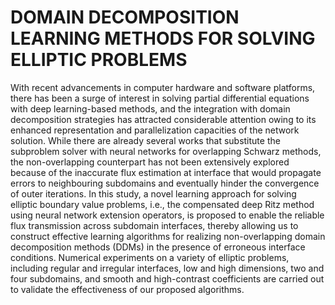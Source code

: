 # DOMAIN DECOMPOSITION LEARNING METHODS FOR SOLVING ELLIPTIC PROBLEMS
With recent advancements in computer hardware and software platforms, there has been a surge of interest in solving partial differential equations with deep learning-based methods, and the integration with domain decomposition strategies has attracted considerable attention owing to its enhanced representation and parallelization capacities of the network solution. While there are already several works that substitute the subproblem solver with neural networks for overlapping Schwarz methods, the non-overlapping counterpart has not been extensively explored because of the inaccurate flux estimation at interface that would propagate errors to neighbouring subdomains and eventually hinder the convergence of outer iterations. In this study, a novel learning approach for solving elliptic boundary value problems, i.e., the compensated deep Ritz method using neural network extension operators, is proposed to enable the reliable flux transmission across subdomain interfaces, thereby allowing us to construct effective learning algorithms for realizing non-overlapping domain decomposition methods (DDMs) in the presence of erroneous interface conditions. Numerical experiments on a variety of elliptic problems, including regular and irregular interfaces, low and high dimensions, two and four subdomains, and smooth and high-contrast coefficients are carried out to validate the effectiveness of our proposed algorithms.


